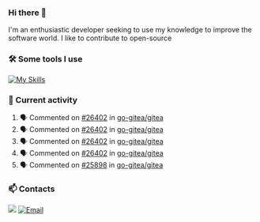 ### Hi there 👋
I'm an enthusiastic developer seeking to use my knowledge to improve the software world. I like to contribute to open-source

### 🛠️ Some tools I use
[![My Skills](https://skillicons.dev/icons?i=go,docker,python,git,linux)](https://skillicons.dev)

### 🔭 Current activity
<!--START_SECTION:activity-->
1. 🗣 Commented on [#26402](https://github.com/go-gitea/gitea/pull/26402#issuecomment-1675925187) in [go-gitea/gitea](https://github.com/go-gitea/gitea)
2. 🗣 Commented on [#26402](https://github.com/go-gitea/gitea/pull/26402#issuecomment-1674819226) in [go-gitea/gitea](https://github.com/go-gitea/gitea)
3. 🗣 Commented on [#26402](https://github.com/go-gitea/gitea/pull/26402#issuecomment-1674805687) in [go-gitea/gitea](https://github.com/go-gitea/gitea)
4. 🗣 Commented on [#26402](https://github.com/go-gitea/gitea/pull/26402#issuecomment-1674793769) in [go-gitea/gitea](https://github.com/go-gitea/gitea)
5. 🗣 Commented on [#25898](https://github.com/go-gitea/gitea/issues/25898#issuecomment-1670211032) in [go-gitea/gitea](https://github.com/go-gitea/gitea)
<!--END_SECTION:activity-->

### 📫 Contacts
![](https://dcbadge.vercel.app/api/shield/828005328988798997)
<a href="mailto:cassiomilczareck@gmail.com">
    <img src="https://img.shields.io/badge/Gmail-D14836?style=for-the-badge&logo=gmail&logoColor=white" alt="Email">
</a>

<!--
**cassiozareck/cassiozareck** is a ✨ _special_ ✨ repository because its `README.md` (this file) appears on your GitHub profile.

Here are some ideas to get you started:

- 🔭 I’m currently working on ...
- 🌱 I’m currently learning ...
- 👯 I’m looking to collaborate on ...
- 🤔 I’m looking for help with ...
- 💬 Ask me about ...
- 😄 Pronouns: ...
- ⚡ Fun fact: ...
-->
